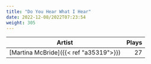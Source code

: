 ```yaml
---
title: "Do You Hear What I Hear"
date: 2022-12-08/2022T07:23:54
weight: 305
---
```




 Artist | Plays 
----- | -----:
[Martina McBride]({{< ref "a35319">}}) | 27
